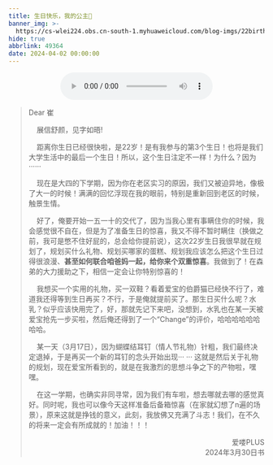 ```yaml
---
title: 生日快乐，我的公主🎉
banner_img: >-
  https://cs-wlei224.obs.cn-south-1.myhuaweicloud.com/blog-imgs/22birthday.jpg
hide: true
abbrlink: 49364
date: 2024-04-02 00:00:00
---
```

<audio controls style="display: block; margin: 0 auto;">
  <source src="https://cdn.jsdelivr.net/gh/wl2o2o/blogCdn/img/0331.m4a" type="audio/mpeg">
</audio>

> Dear 崔
>
> &nbsp;&nbsp;&nbsp;&nbsp;展信舒颜，见字如晤!
>
> &#160;&#160;&#160;&#160;距离你生日已经很快啦，是22岁！是有我参与的第3个生日！也将是我们大学生活中的最后一个生日！所以，这个生日注定不一样！为什么？因为······
>
> &#160;&#160;&#160;&#160;现在是大四的下学期，因为你在老区实习的原因，我们又被迫异地，像极了大一的时候！满满的回忆浮现在我的眼前，特别是重新回到老区的时候，触景生情。
>
> &#160;&#160;&#160;&#160;好了，俺要开始一五一十的交代了，因为当我心里有事瞒住你的时候，我会感觉很不自在，但是为了准备生日的惊喜，我又不得不暂时瞒住（换做之前，我可是憋不住好屁的，总会给你提前说），这次22岁生日我很早就在规划了，规划买什么礼物、规划买哪家的蛋糕、规划我应该怎么把这个生日过得很浪漫、**甚至如何联合咱爸妈一起，给你来个双重惊喜**。我做到了！在森弟的大力援助之下，相信一定会让你特别惊喜的！
>
> &#160;&#160;&#160;&#160;我想买一个实用的礼物，买一双鞋？看着爱宝的伯爵猫已经快不行了，难道我还得等到生日再买？不行，于是俺就提前买了。那生日买什么呢？水乳？似乎应该快用完了，好，那就先记下来吧，没想到，水乳也在某一天被爱宝抢先一步买啦，然后俺还得到了一个“Change”的评价，哈哈哈哈哈哈哈哈。
>
> &#160;&#160;&#160;&#160;某一天（3月17日），因为蝴蝶结耳钉（情人节礼物）针粗，我们最终决定退掉，于是再买一个新的耳钉的念头开始出现··· ··· 这就是然后关于礼物的规划，现在爱宝所看到的，就是在我激烈的思想斗争之下的产物啦，嘿嘿。
>
>
> &#160;&#160;&#160;&#160;在这一学期，也确实非同寻常，因为我们有车啦，想去哪就去哪的感觉真好。同时呢，我也可以像今天这样准备后备箱惊喜（在家就幻想了n遍的场景），原来这就是挣钱的意义，此刻，我放佛又充满了斗志！我们，在不久的将来一定会有所成就的！加油！！！
>
> <div>
>   <div style="text-align: right;">爱喽PLUS</div>
>   <div style="text-align: right;">2024年3月30日书</div>
> </div>									